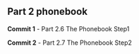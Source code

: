 ## Part 2 phonebook


**Commit 1** - Part 2.6 The Phonebook Step1

**Commit 2** - Part 2.7 The Phonebook Step2
